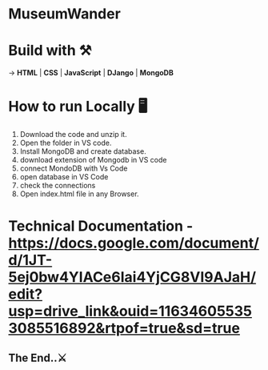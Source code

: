 # MuseumWander

# Build with ⚒️

-> **HTML** | **CSS** | **JavaScript** | **DJango** | **MongoDB** 

# How to run Locally 🖥️


1.  Download the code and unzip it.
2.  Open the folder in VS code.
3.  Install MongoDB and create database.
4.  download extension of Mongodb in VS code
5.  connect MondoDB with Vs Code
6.  open database in VS Code
7.  check the connections
8. Open index.html file in any Browser.

# Technical Documentation - https://docs.google.com/document/d/1JT-5ej0bw4YIACe6Iai4YjCG8VI9AJaH/edit?usp=drive_link&ouid=116346055353085516892&rtpof=true&sd=true

## The End..⚔️
